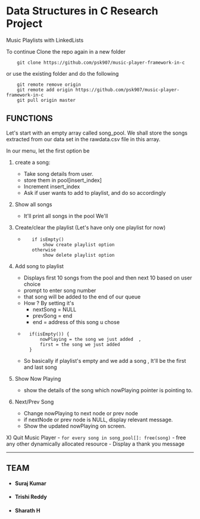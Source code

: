 # Data Structures in C Research Project
Music Playlists with LinkedLists

To continue 
Clone the repo again in a new folder 
```
    git clone https://github.com/psk907/music-player-framework-in-c
```
or use the existing folder and do the following
```
    git remote remove origin
    git remote add origin https://github.com/psk907/music-player-framework-in-c
    git pull origin master
```

## FUNCTIONS
Let's start with an empty array called song_pool.
We shall store the songs extracted from our data set in the rawdata.csv file in this array.

In our menu, let the first option be 
1) create a song:
    - Take song details from user.
    - store them in pool[insert_index] 
    - Increment insert_index 
    - Ask if user wants to add to playlist, and do so accordingly
2) Show all songs
   - It'll print all songs in the pool
We'll 

3) Create/clear the playlist (Let's have only one playlist for now)   
   - ```
        if isEmpty()
            show create playlist option     
        otherwise
            show delete playlist option
        ```
4) Add song to playlist
    - Displays first 10 songs from the pool and then next 10 based on user choice
    - prompt to enter song number 
    - that song will be added to the end of our queue 
    - How ? By setting it's 
         - nextSong = NULL
        - prevSong = end
        - end = address of this song u chose
    - ```
        if(isEmpty()) {
            nowPlaying = the song we just added  ,
            first = the song we just added 
        } 
        ```
    - So basically if playlist's empty and we add a song , It'll be the first and last song

5) Show Now Playing
   - show the details of the song which nowPlaying pointer is pointing to.

6) Next/Prev Song
    - Change nowPlaying to next node or prev node
    - if nextNode or prev node is NULL, display relevant message.
    - Show the updated nowPlaying on screen.

X) Quit Music Player
    - ```
        for every song in song_pool[]:
            free(song)
        ```
    - free any other dynamically allocated resource
    - Display a thank you message
    

<hr />

## TEAM
- #### Suraj Kumar
- #### Trishi Reddy
- #### Sharath H

